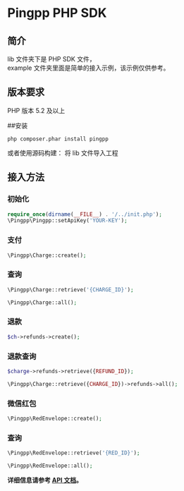 Pingpp PHP SDK
=================
## 简介
lib 文件夹下是 PHP SDK 文件，<br>
example 文件夹里面是简单的接入示例，该示例仅供参考。

## 版本要求
PHP 版本 5.2 及以上

##安装
```
php composer.phar install pingpp
```

或者使用源码构建：
将 lib 文件导入工程


## 接入方法

### 初始化
```php
require_once(dirname(__FILE__) . '/../init.php');
\Pingpp\Pingpp::setApiKey('YOUR-KEY');
```

### 支付
```php
\Pingpp\Charge::create();
```

### 查询
```php
\Pingpp\Charge::retrieve('{CHARGE_ID}');
```

```php
\Pingpp\Charge::all();
```

### 退款
``` php
$ch->refunds->create();
```

### 退款查询

```php
$charge->refunds->retrieve({REFUND_ID});
```

```php
\Pingpp\Charge::retrieve({CHARGE_ID})->refunds->all();
```

### 微信红包
```php
\Pingpp\RedEnvelope::create();
```

### 查询
```php
\Pingpp\RedEnvelope::retrieve('{RED_ID}');
```

```php
\Pingpp\RedEnvelope::all();
```

**详细信息请参考 [API 文档](https://pingxx.com/document/api?php)。**
